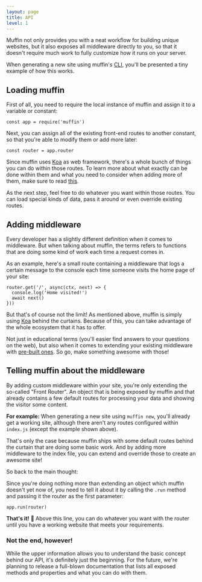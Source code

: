 ```yaml
---
layout: page
title: API
level: 1
---
```


Muffin not only provides you with a neat workflow for building unique websites, but it also exposes all middleware directly to you, so that it doesn't require much work to fully customize how it runs on your server.

When generating a new site using muffin's [CLI](https://www.npmjs.com/package/muffin-cli), you'll be presented a tiny example of how this works.

## Loading muffin

First of all, you need to require the local instance of muffin and assign it to a variable or constant:

```
const app = require('muffin')
```

Next, you can assign all of the existing front-end routes to another constant, so that you're able to modify them or add more later:

```
const router = app.router
```

Since muffin uses [Koa](http://koajs.com) as web framework, there's a whole bunch of things you can do within those routes. To learn more about what exactly can be done within them and what you need to consider when adding more of them, make sure to read [this](http://koajs.com/#application).

As the next step, feel free to do whatever you want within those routes. You can load special kinds of data, pass it around or even override existing routes.

## Adding middleware

Every developer has a slightly different definition when it comes to middleware. But when talking about muffin, the terms refers to functions that are doing some kind of work each time a request comes in.

As an example, here's a small route containing a middleware that logs a certain message to the console each time someone visits the home page of your site:

```
router.get('/', async(ctx, next) => {
  console.log('Home visited!')
  await next()
}))
```

But that's of course not the limit! As mentioned above, muffin is simply using [Koa](http://koajs.com) behind the curtains. Because of this, you can take advantage of the whole ecosystem that it has to offer.

Not just in educational terms (you'll easier find answers to your questions on the web), but also when it comes to extending your existing middleware with [pre-built ones](https://github.com/koajs/koa/wiki). So go, make something awesome with those!

## Telling muffin about the middleware

By adding custom middleware within your site, you're only extending the so-called "Front Router". An object that is being exposed by muffin and that already contains a few default routes for processing your data and showing the visitor some content.

**For example:** When generating a new site using `muffin new`, you'll already get a working site, although there aren't any routes configured within `index.js` (except the example shown above).

That's only the case because muffin ships with some default routes behind the curtain that are doing some basic work. And by adding more middleware to the index file, you can extend and override those to create an awesome site!

So back to the main thought:

Since you're doing nothing more than extending an object which muffin doesn't yet now of, you need to tell it about it by calling the `.run` method and passing it the router as the first parameter:

```
app.run(router)
```

**That's it!** 🤘 Above this line, you can do whatever you want with the router until you have a working website that meets your requirements.

### Not the end, however!

While the upper information allows you to understand the basic concept behind our API, it's definitely just the beginning. For the future, we're planning to release a full-blown documentation that lists all exposed methods and properties and what you can do with them.
